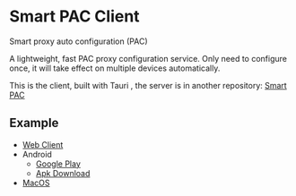 # Smart PAC Client

Smart proxy auto configuration (PAC)

A lightweight, fast PAC proxy configuration service. Only need to configure once, it will take effect on multiple devices automatically.

This is the client, built with Tauri , the server is in another repository: [Smart PAC](https://github.com/haovei/smart-pac)

## Example

-   [Web Client](https://w.quteam.com/smart-pac)
-   Android
    -   [Google Play](https://play.google.com/store/apps/details?id=com.quteam.smartpac.app)
    -   [Apk Download](https://github.com/haovei/smart-pac-client/releases/download/v1.1.1/smart-pac_1.1.1.apk)
-   [MacOS](https://github.com/haovei/smart-pac-client/releases/download/v1.1.1/smart-pac_1.1.1_aarch64.dmg)

